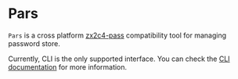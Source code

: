 # Pars

`Pars` is a cross platform [zx2c4-pass](https://www.passwordstore.org/) compatibility tool for managing password store.

Currently, CLI is the only supported interface. You can check the [CLI documentation](cli/README.md) for more information.

